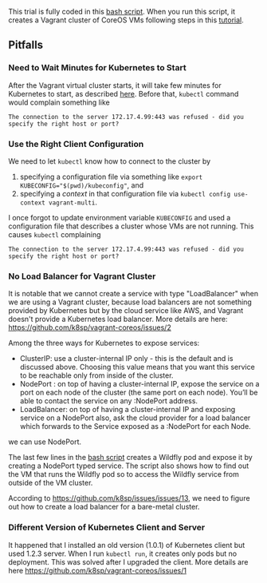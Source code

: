 This trial is fully coded in this [bash script](./run.sh).  When you
run this script, it creates a Vagrant cluster of CoreOS VMs following
steps in this
[tutorial](https://coreos.com/kubernetes/docs/latest/kubernetes-on-vagrant.html).

## Pitfalls

### Need to Wait Minutes for Kubernetes to Start

After the Vagrant virtual cluster starts, it will take few minutes for
Kubernetes to start, as described
[here](https://github.com/k8sp/vagrant-coreos/blob/master/run.sh#L45).
Before that, `kubectl` command would complain something like

```
The connection to the server 172.17.4.99:443 was refused - did you specify the right host or port?
```

### Use the Right Client Configuration

We need to let `kubectl` know how to connect to the cluster by

1. specifying a configuration file via something like `export
   KUBECONFIG="$(pwd)/kubeconfig"`, and
1. specifying a *context* in that configuration file via `kubectl
   config use-context vagrant-multi`.

I once forgot to update environment variable `KUBECONFIG` and used a
configuration file that describes a cluster whose VMs are not running.
This causes `kubectl` complaining

```
The connection to the server 172.17.4.99:443 was refused - did you specify the right host or port?
```

### No Load Balancer for Vagrant Cluster

It is notable that we cannot create a service with type "LoadBalancer"
when we are using a Vagrant cluster, because load balancers are not
something provided by Kubernetes but by the cloud service like AWS,
and Vagrant doesn't provide a Kubernetes load balancer.  More details
are here: https://github.com/k8sp/vagrant-coreos/issues/2

Among the three ways for Kubernetes to expose services:

- ClusterIP: use a cluster-internal IP only - this is the default and
  is discussed above. Choosing this value means that you want this
  service to be reachable only from inside of the cluster.
- NodePort : on top of having a cluster-internal IP, expose the
  service on a port on each node of the cluster (the same port on each
  node). You’ll be able to contact the service on any :NodePort
  address.
- LoadBalancer: on top of having a cluster-internal IP and exposing
  service on a NodePort also, ask the cloud provider for a load
  balancer which forwards to the Service exposed as a :NodePort for
  each Node.

we can use NodePort.

The last few lines in the [bash script](./run.sh) creates a Wildfly
pod and expose it by creating a NodePort typed service.  The script
also shows how to find out the VM that runs the Wildfly pod so to
access the Wildfly service from outside of the VM cluster.

According to https://github.com/k8sp/issues/issues/13, we need to
figure out how to create a load balancer for a bare-metal cluster.

### Different Version of Kubernetes Client and Server

It happened that I installed an old version (1.0.1) of Kubernetes
client but used 1.2.3 server.  When I run `kubectl run`, it creates
only pods but no deployment.  This was solved after I upgraded the
client.  More details are here
https://github.com/k8sp/vagrant-coreos/issues/1

<!--  LocalWords:  CoreOS VMs kubectl KUBECONFIG pwd kubeconfig AWS
 -->
<!--  LocalWords:  config LoadBalancer ClusterIP NodePort Wildfly VM
 -->

